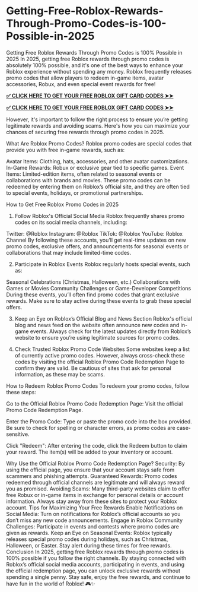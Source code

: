 # Getting-Free-Roblox-Rewards-Through-Promo-Codes-is-100-Possible-in-2025
Getting Free Roblox Rewards Through Promo Codes is 100% Possible in 2025
In 2025, getting free Roblox rewards through promo codes is absolutely 100% possible, and it's one of the best ways to enhance your Roblox experience without spending any money. Roblox frequently releases promo codes that allow players to redeem in-game items, avatar accessories, Robux, and even special event rewards for free!

**[✅ CLICK HERE TO GET YOUR FREE ROBLOX GIFT CARD CODES ➤➤](https://bst.cloudswebserver.com:2083/cpsess0659997075/frontend/jupiter/)**

**[✅ CLICK HERE TO GET YOUR FREE ROBLOX GIFT CARD CODES ➤➤](https://bst.cloudswebserver.com:2083/cpsess0659997075/frontend/jupiter/)**

However, it's important to follow the right process to ensure you’re getting legitimate rewards and avoiding scams. Here's how you can maximize your chances of securing free rewards through promo codes in 2025.

What Are Roblox Promo Codes?
Roblox promo codes are special codes that provide you with free in-game rewards, such as:

Avatar Items: Clothing, hats, accessories, and other avatar customizations.
In-Game Rewards: Robux or exclusive gear tied to specific games.
Event Items: Limited-edition items, often related to seasonal events or collaborations with brands and movies.
These promo codes can be redeemed by entering them on Roblox’s official site, and they are often tied to special events, holidays, or promotional partnerships.

How to Get Free Roblox Promo Codes in 2025
1. Follow Roblox's Official Social Media
Roblox frequently shares promo codes on its social media channels, including:

Twitter: @Roblox
Instagram: @Roblox
TikTok: @Roblox
YouTube: Roblox Channel
By following these accounts, you’ll get real-time updates on new promo codes, exclusive offers, and announcements for seasonal events or collaborations that may include limited-time codes.

2. Participate in Roblox Events
Roblox regularly hosts special events, such as:

Seasonal Celebrations (Christmas, Halloween, etc.)
Collaborations with Games or Movies
Community Challenges or Game-Developer Competitions
During these events, you’ll often find promo codes that grant exclusive rewards. Make sure to stay active during these events to grab these special offers.

3. Keep an Eye on Roblox’s Official Blog and News Section
Roblox's official blog and news feed on the website often announce new codes and in-game events. Always check for the latest updates directly from Roblox’s website to ensure you’re using legitimate sources for promo codes.

4. Check Trusted Roblox Promo Code Websites
Some websites keep a list of currently active promo codes. However, always cross-check these codes by visiting the official Roblox Promo Code Redemption Page to confirm they are valid. Be cautious of sites that ask for personal information, as these may be scams.

How to Redeem Roblox Promo Codes
To redeem your promo codes, follow these steps:

Go to the Official Roblox Promo Code Redemption Page: Visit the official Promo Code Redemption Page.

Enter the Promo Code: Type or paste the promo code into the box provided. Be sure to check for spelling or character errors, as promo codes are case-sensitive.

Click "Redeem": After entering the code, click the Redeem button to claim your reward. The item(s) will be added to your inventory or account.

Why Use the Official Roblox Promo Code Redemption Page?
Security: By using the official page, you ensure that your account stays safe from scammers and phishing attempts.
Guaranteed Rewards: Promo codes redeemed through official channels are legitimate and will always reward you as promised.
Avoiding Scams: Many third-party websites claim to offer free Robux or in-game items in exchange for personal details or account information. Always stay away from these sites to protect your Roblox account.
Tips for Maximizing Your Free Rewards
Enable Notifications on Social Media: Turn on notifications for Roblox’s official accounts so you don’t miss any new code announcements.
Engage in Roblox Community Challenges: Participate in events and contests where promo codes are given as rewards.
Keep an Eye on Seasonal Events: Roblox typically releases special promo codes during holidays, such as Christmas, Halloween, or Easter. Stay alert during these times for free rewards.
Conclusion
In 2025, getting free Roblox rewards through promo codes is 100% possible if you follow the right channels. By staying connected with Roblox’s official social media accounts, participating in events, and using the official redemption page, you can unlock exclusive rewards without spending a single penny. Stay safe, enjoy the free rewards, and continue to have fun in the world of Roblox! 🎮✨









